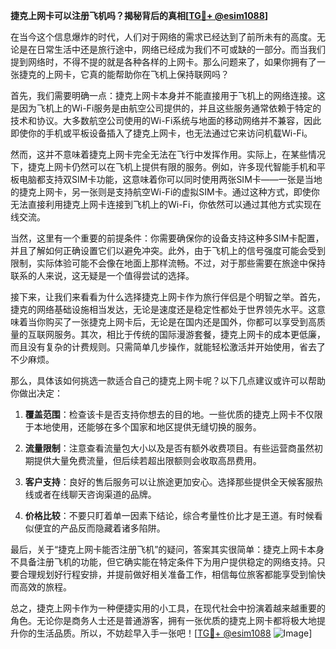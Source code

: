 **捷克上网卡可以注册飞机吗？揭秘背后的真相[[TG💪+ @esim1088](https://t.me/s/esim1088)]**

在当今这个信息爆炸的时代，人们对于网络的需求已经达到了前所未有的高度。无论是在日常生活中还是旅行途中，网络已经成为我们不可或缺的一部分。而当我们提到网络时，不得不提的就是各种各样的上网卡。那么问题来了，如果你拥有了一张捷克的上网卡，它真的能帮助你在飞机上保持联网吗？

首先，我们需要明确一点：捷克上网卡本身并不能直接用于飞机上的网络连接。这是因为飞机上的Wi-Fi服务是由航空公司提供的，并且这些服务通常依赖于特定的技术和协议。大多数航空公司使用的Wi-Fi系统与地面的移动网络并不兼容，因此即使你的手机或平板设备插入了捷克上网卡，也无法通过它来访问机载Wi-Fi。

然而，这并不意味着捷克上网卡完全无法在飞行中发挥作用。实际上，在某些情况下，捷克上网卡仍然可以在飞机上提供有限的服务。例如，许多现代智能手机和平板电脑都支持双SIM卡功能，这意味着你可以同时使用两张SIM卡——一张是当地的捷克上网卡，另一张则是支持航空Wi-Fi的虚拟SIM卡。通过这种方式，即使你无法直接利用捷克上网卡连接到飞机上的Wi-Fi，你依然可以通过其他方式实现在线交流。

当然，这里有一个重要的前提条件：你需要确保你的设备支持这种多SIM卡配置，并且了解如何正确设置它们以避免冲突。此外，由于飞机上的信号强度可能会受到限制，实际体验可能不会像在地面上那样流畅。不过，对于那些需要在旅途中保持联系的人来说，这无疑是一个值得尝试的选择。

接下来，让我们来看看为什么选择捷克上网卡作为旅行伴侣是个明智之举。首先，捷克的网络基础设施相当发达，无论是速度还是稳定性都处于世界领先水平。这意味着当你购买了一张捷克上网卡后，无论是在国内还是国外，你都可以享受到高质量的互联网服务。其次，相比于传统的国际漫游套餐，捷克上网卡的成本更低廉，而且没有复杂的计费规则。只需简单几步操作，就能轻松激活并开始使用，省去了不少麻烦。

那么，具体该如何挑选一款适合自己的捷克上网卡呢？以下几点建议或许可以帮助你做出决定：

1. **覆盖范围**：检查该卡是否支持你想去的目的地。一些优质的捷克上网卡不仅限于本地使用，还能够在多个国家和地区提供无缝切换的服务。
   
2. **流量限制**：注意查看流量包大小以及是否有额外收费项目。有些运营商虽然初期提供大量免费流量，但后续若超出限额则会收取高昂费用。
   
3. **客户支持**：良好的售后服务可以让旅途更加安心。选择那些提供全天候客服热线或者在线聊天咨询渠道的品牌。
   
4. **价格比较**：不要只盯着单一因素下结论，综合考量性价比才是王道。有时候看似便宜的产品反而隐藏着诸多陷阱。

最后，关于“捷克上网卡能否注册飞机”的疑问，答案其实很简单：捷克上网卡本身不具备注册飞机的功能，但它确实能在特定条件下为用户提供稳定的网络支持。只要合理规划好行程安排，并提前做好相关准备工作，相信每位旅客都能享受到愉快而高效的旅程。

总之，捷克上网卡作为一种便捷实用的小工具，在现代社会中扮演着越来越重要的角色。无论你是商务人士还是普通游客，拥有一张优质的捷克上网卡都将极大地提升你的生活品质。所以，不妨趁早入手一张吧！[[TG💪+ @esim1088](https://t.me/s/esim1088) ![Image](https://i.postimg.cc/4NQfJmqS/Snipaste-2025-05-13-00-14-12.png)]